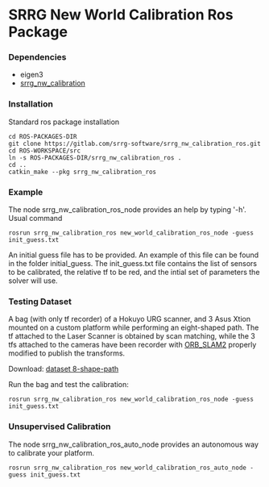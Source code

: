 # SRRG New World Calibration Ros Package #

### Dependencies ###

* eigen3
* [srrg_nw_calibration](https://gitlab.com/srrg-software/srrg_nw_calibration)

### Installation ###
Standard ros package installation

    cd ROS-PACKAGES-DIR
    git clone https://gitlab.com/srrg-software/srrg_nw_calibration_ros.git
    cd ROS-WORKSPACE/src
    ln -s ROS-PACKAGES-DIR/srrg_nw_calibration_ros .
    cd ..
    catkin_make --pkg srrg_nw_calibration_ros

### Example ###
The node srrg_nw_calibration_ros_node provides an help by typing '-h'. 
Usual command

    rosrun srrg_nw_calibration_ros new_world_calibration_ros_node -guess init_guess.txt

An initial guess file has to be provided. An example of this file can be found in the folder initial_guess.
The init_guess.txt file contains the list of sensors to be calibrated, the relative tf to be red,
and the intial set of parameters the solver will use.

### Testing Dataset ###

A bag (with only tf recorder) of a Hokuyo URG scanner, and 3 Asus Xtion mounted on a custom platform while performing an eight-shaped path.
The tf attached to the Laser Scanner is obtained by scan matching, while the 3 tfs attached to the cameras have been recorder with [ORB_SLAM2](https://github.com/raulmur/ORB_SLAM2) properly modified to publish the transforms.

Download: [dataset 8-shape-path](https://drive.google.com/file/d/0BxhfDMgREiwXMjY2X29OWjlEbUU/view?usp=sharing)

Run the bag and test the calibration:

    rosrun srrg_nw_calibration_ros new_world_calibration_ros_node -guess init_guess.txt

### Unsupervised Calibration ###
The node srrg_nw_calibration_ros_auto_node provides an autonomous way to calibrate your platform.

    rosrun srrg_nw_calibration_ros new_world_calibration_ros_auto_node -guess init_guess.txt


